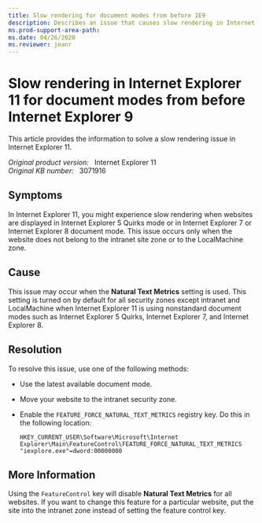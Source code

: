 ```yaml
---
title: Slow rendering for document modes from before IE9
description: Describes an issue that causes slow rendering in Internet Explorer 11. Occurs when websites are displayed in document mode from Internet Explorer 8 and earlier. A resolution is provided.
ms.prod-support-area-path: 
ms.date: 04/26/2020
ms.reviewer: jeanr
---
```

# Slow rendering in Internet Explorer 11 for document modes from before Internet Explorer 9

This article provides the information to solve a slow rendering issue in Internet Explorer 11.

_Original product version:_ &nbsp; Internet Explorer 11  
_Original KB number:_ &nbsp; 3071916

## Symptoms

In Internet Explorer 11, you might experience slow rendering when websites are displayed in Internet Explorer 5 Quirks mode or in Internet Explorer 7 or Internet Explorer 8 document mode. This issue occurs only when the website does not belong to the intranet site zone or to the LocalMachine zone.

## Cause

This issue may occur when the **Natural Text Metrics** setting is used. This setting is turned on by default for all security zones except intranet and LocalMachine when Internet Explorer 11 is using nonstandard document modes such as Internet Explorer 5 Quirks, Internet Explorer 7, and Internet Explorer 8.

## Resolution

To resolve this issue, use one of the following methods:

- Use the latest available document mode.
- Move your website to the intranet security zone.
- Enable the `FEATURE_FORCE_NATURAL_TEXT_METRICS` registry key. Do this in the following location:

    ```console
    HKEY_CURRENT_USER\Software\Microsoft\Internet Explorer\Main\FeatureControl\FEATURE_FORCE_NATURAL_TEXT_METRICS  
    "iexplore.exe"=dword:00000000
    ```

## More Information

Using the `FeatureControl` key will disable **Natural Text Metrics** for all websites. If you want to change this feature for a particular website, put the site into the intranet zone instead of setting the feature control key.
